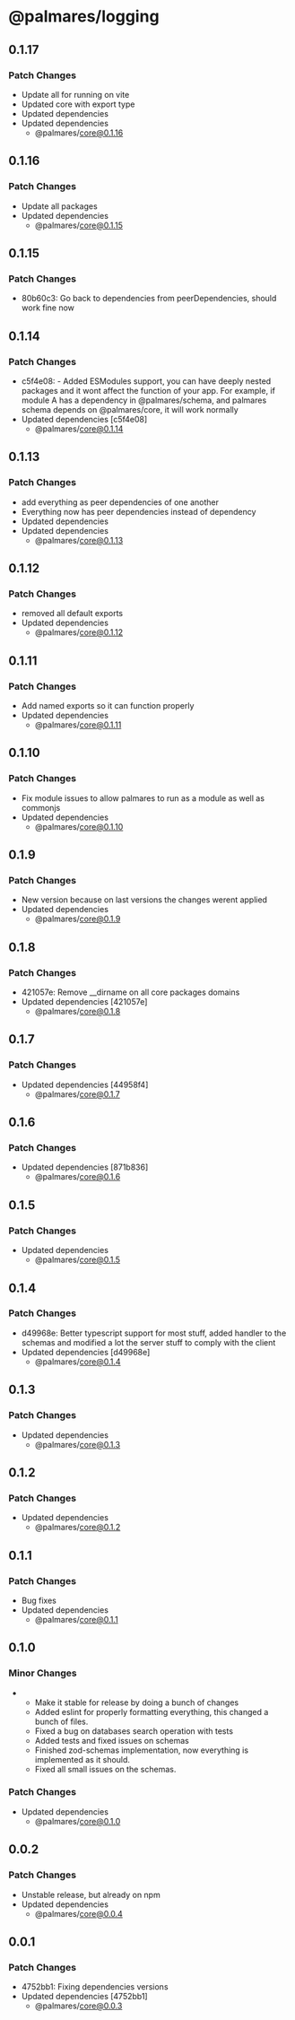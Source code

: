 # @palmares/logging

## 0.1.17

### Patch Changes

- Update all for running on vite
- Updated core with export type
- Updated dependencies
- Updated dependencies
  - @palmares/core@0.1.16

## 0.1.16

### Patch Changes

- Update all packages
- Updated dependencies
  - @palmares/core@0.1.15

## 0.1.15

### Patch Changes

- 80b60c3: Go back to dependencies from peerDependencies, should work fine now

## 0.1.14

### Patch Changes

- c5f4e08: - Added ESModules support, you can have deeply nested packages and it wont affect the function of your app. For example, if module A has a dependency in @palmares/schema, and palmares schema depends on @palmares/core, it will work normally
- Updated dependencies [c5f4e08]
  - @palmares/core@0.1.14

## 0.1.13

### Patch Changes

- add everything as peer dependencies of one another
- Everything now has peer dependencies instead of dependency
- Updated dependencies
- Updated dependencies
  - @palmares/core@0.1.13

## 0.1.12

### Patch Changes

- removed all default exports
- Updated dependencies
  - @palmares/core@0.1.12

## 0.1.11

### Patch Changes

- Add named exports so it can function properly
- Updated dependencies
  - @palmares/core@0.1.11

## 0.1.10

### Patch Changes

- Fix module issues to allow palmares to run as a module as well as commonjs
- Updated dependencies
  - @palmares/core@0.1.10

## 0.1.9

### Patch Changes

- New version because on last versions the changes werent applied
- Updated dependencies
  - @palmares/core@0.1.9

## 0.1.8

### Patch Changes

- 421057e: Remove \_\_dirname on all core packages domains
- Updated dependencies [421057e]
  - @palmares/core@0.1.8

## 0.1.7

### Patch Changes

- Updated dependencies [44958f4]
  - @palmares/core@0.1.7

## 0.1.6

### Patch Changes

- Updated dependencies [871b836]
  - @palmares/core@0.1.6

## 0.1.5

### Patch Changes

- Updated dependencies
  - @palmares/core@0.1.5

## 0.1.4

### Patch Changes

- d49968e: Better typescript support for most stuff, added handler to the schemas and modified a lot the server stuff to comply with the client
- Updated dependencies [d49968e]
  - @palmares/core@0.1.4

## 0.1.3

### Patch Changes

- Updated dependencies
  - @palmares/core@0.1.3

## 0.1.2

### Patch Changes

- Updated dependencies
  - @palmares/core@0.1.2

## 0.1.1

### Patch Changes

- Bug fixes
- Updated dependencies
  - @palmares/core@0.1.1

## 0.1.0

### Minor Changes

- - Make it stable for release by doing a bunch of changes
  - Added eslint for properly formatting everything, this changed a bunch of files.
  - Fixed a bug on databases search operation with tests
  - Added tests and fixed issues on schemas
  - Finished zod-schemas implementation, now everything is implemented as it should.
  - Fixed all small issues on the schemas.

### Patch Changes

- Updated dependencies
  - @palmares/core@0.1.0

## 0.0.2

### Patch Changes

- Unstable release, but already on npm
- Updated dependencies
  - @palmares/core@0.0.4

## 0.0.1

### Patch Changes

- 4752bb1: Fixing dependencies versions
- Updated dependencies [4752bb1]
  - @palmares/core@0.0.3
